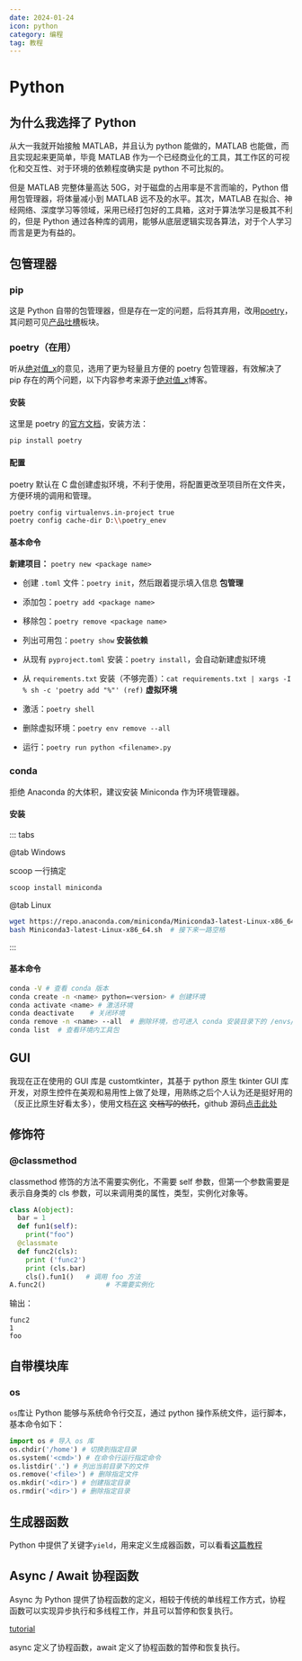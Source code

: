 ```yaml
---
date: 2024-01-24
icon: python
category: 编程
tag: 教程
---
```


# Python

## 为什么我选择了 Python

从大一我就开始接触 MATLAB，并且认为 python 能做的，MATLAB 也能做，而且实现起来更简单，毕竟 MATLAB 作为一个已经商业化的工具，其工作区的可视化和交互性、对于环境的依赖程度确实是 python 不可比拟的。

但是 MATLAB 完整体量高达 50G，对于磁盘的占用率是不言而喻的，Python 借用包管理器，将体量减小到 MATLAB 远不及的水平。其次，MATLAB 在拟合、神经网络、深度学习等领域，采用已经打包好的工具箱，这对于算法学习是极其不利的，但是 Python 通过各种库的调用，能够从底层逻辑实现各算法，对于个人学习而言是更为有益的。

## 包管理器

### pip

这是 Python 自带的包管理器，但是存在一定的问题，后将其弃用，改用[poetry](/code/python.html#poetry-在用)，其问题可见[产品吐槽](/artical/weakness.html#pip)板块。

### poetry（在用）

听从[绝对值\_x](https://absx.pages.dev/)的意见，选用了更为轻量且方便的 poetry 包管理器，有效解决了 pip 存在的两个问题，以下内容参考来源于[绝对值\_x](https://absx.pages.dev/)博客。

#### 安装

这里是 poetry 的[官方文档](https://python-poetry.org/docs/#installing-with-pipx)，安装方法：

```sh
pip install poetry
```

#### 配置

poetry 默认在 C 盘创建虚拟环境，不利于使用，将配置更改至项目所在文件夹，方便环境的调用和管理。

```sh
poetry config virtualenvs.in-project true
poetry config cache-dir D:\\poetry_enev
```

#### 基本命令

**新建项目：** `poetry new <package name>`

- 创建 `.toml` 文件：`poetry init`，然后跟着提示填入信息
  **包管理**

- 添加包：`poetry add <package name>`
- 移除包：`poetry remove <package name>`
- 列出可用包：`poetry show`
  **安装依赖**

- 从现有 `pyproject.toml` 安装：`poetry install`，会自动新建虚拟环境
- 从 `requirements.txt` 安装（不够完善）：`cat requirements.txt | xargs -I % sh -c 'poetry add "%"' (ref)`
  **虚拟环境**

- 激活：`poetry shell`
- 删除虚拟环境：`poetry env remove --all`
- 运行：`poetry run python <filename>.py`

### conda

拒绝 Anaconda 的大体积，建议安装 Miniconda 作为环境管理器。

#### 安装

::: tabs

@tab Windows

scoop 一行搞定

```sh
scoop install miniconda
```

@tab Linux

```sh
wget https://repo.anaconda.com/miniconda/Miniconda3-latest-Linux-x86_64.sh
bash Miniconda3-latest-Linux-x86_64.sh  # 接下来一路空格
```

:::

#### 基本命令

```sh
conda -V # 查看 conda 版本
conda create -n <name> python=<version> # 创建环境
conda activate <name> # 激活环境
conda deactivate    # 关闭环境
conda remove -n <name> --all  # 删除环境，也可进入 conda 安装目录下的 /envs/ 删除文件夹
conda list  # 查看环境内工具包
```

## GUI

我现在正在使用的 GUI 库是 customtkinter，其基于 python 原生 tkinter GUI 库开发，对原生控件在美观和易用性上做了处理，用熟练之后个人认为还是挺好用的（反正比原生好看太多），使用文档[在这](https://customtkinter.tomschimansky.com/documentation/widgets/frame) ~~文档写的依托~~，github 源码[点击此处](https://github.com/tomschimansky/customtkinter)

## 修饰符

### @classmethod

classmethod 修饰的方法不需要实例化，不需要 self 参数，但第一个参数需要是表示自身类的 cls 参数，可以来调用类的属性，类型，实例化对象等。

```python
class A(object):
  bar = 1
  def fun1(self):
    print("foo")
  @classmate
  def func2(cls):
    print ('func2')
    print (cls.bar)
    cls().fun1()   # 调用 foo 方法
A.func2()               # 不需要实例化
```

输出：

```
func2
1
foo
```

## 自带模块库

### os

`os`库让 Python 能够与系统命令行交互，通过 python 操作系统文件，运行脚本，基本命令如下：

```python
import os # 导入 os 库
os.chdir('/home') # 切换到指定目录
os.system('<cmd>') # 在命令行运行指定命令
os.listdir('.') # 列出当前目录下的文件
os.remove('<file>') # 删除指定文件
os.mkdir('<dir>') # 创建指定目录
os.rmdir('<dir>') # 删除指定目录
```

## 生成器函数

Python 中提供了关键字`yield`，用来定义生成器函数，可以看看[这篇教程](https://blog.csdn.net/mieleizhi0522/article/details/82142856)

## Async / Await 协程函数

Async 为 Python 提供了协程函数的定义，相较于传统的单线程工作方式，协程函数可以实现异步执行和多线程工作，并且可以暂停和恢复执行。

[tutorial](https://zhuanlan.zhihu.com/p/27258289)

async 定义了协程函数，await 定义了协程函数的暂停和恢复执行。
